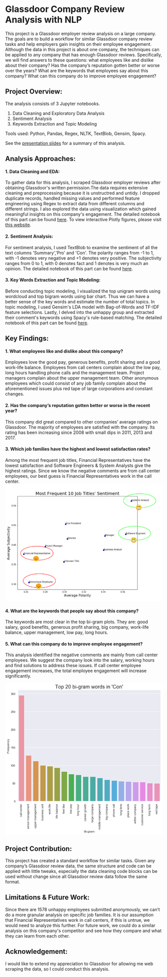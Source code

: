# Glassdoor Company Review Analysis with NLP

This project is a Glassdoor employer review analysis on a large company. The goals are to build a workflow for similar Glassdoor company review tasks and help employers gain insights on their employee engagement. Although the data in this project is about one company, the techniques can be applied to any company that has enough Glassdoor reviews. Specifically, we will find answers to these questions: what employees like and dislike about their company? Has the company’s reputation gotten better or worse over the years? What are the keywords that employees say about this company? What can this company do to improve employee engagement?


## Project Overview:
The analysis consists of 3 Jupyter notebooks.
1. Data Cleaning and Exploratory Data Analysis<br>
2. Sentiment Analysis<br>
3. Keywords Extraction and Topic Modeling<br>

Tools used:
Python, Pandas, Regex, NLTK, TextBlob, Gensim, Spacy.

See the <a href="https://github.com/teresanan/glassdoor-company-review-analysis/blob/master/presentation-slides.pdf">presentation slides</a> for a summary of this analysis. 


## Analysis Approaches:
#### 1. Data Cleaning and EDA:
To gather data for this analysis, I scraped Glassdoor employer reviews after obtaining Glassdoor's written permission.The data requires extensive cleaning and preprocessing because it is unstructred and untidy. I dropped duplicate records, handled missing values and performed feature engineering using Regex to extract data from different columns and different strings. I also explored the data using visualization which gained meaningful insights on this company's engagement. The detailed notebook of this part can be found <a href="https://github.com/teresanan/glassdoor-company-review-analysis/blob/master/notebooks/1-data-cleaning-and-EDA.ipynb">here</a>. To view interactive Plotly figures, please visit <a href="https://teresanan.github.io/">this website</a>.

#### 2. Sentiment Analysis:
For sentiment analysis, I used TextBlob to examine the sentiment of all the text columns 'Summary','Pro' and 'Con'. The polarity ranges from -1 to 1, with -1 denotes very negative and +1 denotes very positive. The subjectivity ranges from 0 to 1, with 0 denotes fact and 1 denotes is very much an opinion. The detailed notebook of this part can be found <a href="https://github.com/teresanan/glassdoor-company-review-analysis/blob/master/notebooks/2-sentiment-analysis.ipynb">here</a>.

#### 3. Key Words Extraction and Topic Modeling:
Before conducting topic modeling, I visualized the top unigram words using wordcloud and top bigram words using bar chart. Thus we can have a better sense of the key words and estimate the number of total topics. In topic modeling, I used Gensim's LDA model with Bag-of-Words and TF-IDF feature selections. Lastly, I delved into the unhappy group and extracted their comment's keywords using Spacy's rule-based matching. The detailed notebook of this part can be found <a href="https://github.com/teresanan/glassdoor-company-review-analysis/blob/master/notebooks/3-keywords-extraction-and-topic-modeling.ipynb">here</a>.

## Key Findings:
#### 1. What employees like and dislike about this company?<br>
Employees love the good pay, generous benefits, profit sharing and a good work-life balance. Employees from call centers complain about the low pay, long hours handling phone calls and the management team. Project managers complain about the upper management team. Other anonymous employees which could consist of any job family complain about the aforementioned issues plus red tape of large corporations and constant changes.
#### 2. Has the company’s reputation gotten better or worse in the recent year?<br>
This company did great compared to other companies’ average ratings on Glassdoor. The majority of employees are satisfied with the company. Its rating has been increasing since 2008 with small dips in 2011, 2013 and 2017.
#### 3. Which job families have the highest and lowest satisfaction rates?<br>
Among the most frequent job titles, Financial Representatives have the lowest satisfaction and Software Engineers & System Analysts give the highest ratings. Since we know the negative comments are from call center employees, our best guess is Financial Representatives work in the call center.
![](figures/freq10_job_titles_emoji.png)
#### 4. What are the keywords that people say about this company?<br>
The keywords are most clear in the top bi-gram plots. They are: good salary, good benefits, generous profit sharing, big company, work-life balance, upper management, low pay, long hours.
#### 5. What can this company do to improve employee engagement?<br>
This analysis identified the negative comments are mainly from call center employees. We suggest the company look into the salary, working hours and find solutions to address these issues. If call center employee engagement increases, the total employee engagement will increase significantly.

![](figures/top20_bigram_con.png)

## Project Contribution:
This project has created a standard workflow for similar tasks. Given any company’s Glassdoor review data, the same structure and code can be applied with little tweaks, especially the data cleaning code blocks can be used without change since all Glassdoor review data follow the same format.


## Limitations & Future Work:
Since there are 1578 unhappy employees submitted anonymously, we can’t do a more granular analysis on specific job families. It is our assumption that Financial Representatives work in call centers, if this is untrue, we would need to analyze this further. For future work, we could do a similar analysis on this company's competitor and see how they compare and what they can learn from each other.

## Acknowledgement:
I would like to extend my appreciation to Glassdoor for allowing me web scraping the data, so I could conduct this analysis. 
